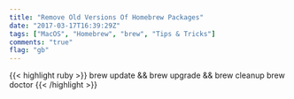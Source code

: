 ```yaml
---
title: "Remove Old Versions Of Homebrew Packages"
date: "2017-03-17T16:39:29Z"
tags: ["MacOS", "Homebrew", "brew", "Tips & Tricks"]
comments: "true"
flag: "gb"
---
```


{{< highlight ruby >}}
brew update && brew upgrade && brew cleanup
brew doctor
{{< /highlight >}}
